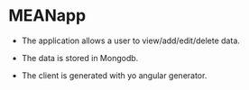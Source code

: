 # MEANapp

- The application allows a user to view/add/edit/delete data.

- The data is stored in Mongodb.

- The client  is generated with yo angular generator. 
